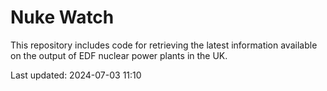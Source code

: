 # Nuke Watch

This repository includes code for retrieving the latest information available on the output of EDF nuclear power plants in the UK.

Last updated: 2024-07-03 11:10